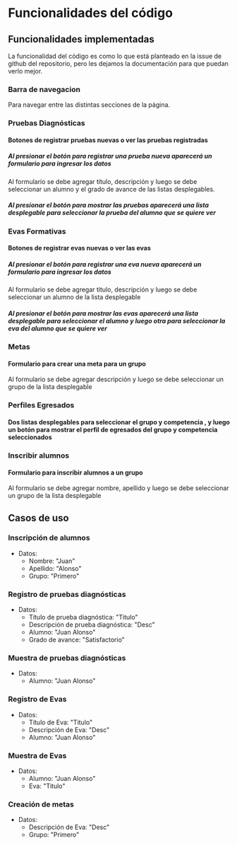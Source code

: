 # Funcionalidades del código

## Funcionalidades implementadas

La funcionalidad del código es como lo que está planteado en la issue de github del repositorio, pero les dejamos la documentación para que puedan verlo mejor.

### Barra de navegacion

Para navegar entre las distintas secciones de la página.

### Pruebas Diagnósticas

#### Botones de registrar pruebas nuevas o ver las pruebas registradas

##### Al presionar el botón para registrar una prueba nueva aparecerá un formulario para ingresar los datos

Al formulario se debe agregar título, descripción y luego se debe seleccionar un alumno y el grado de avance de las listas desplegables.

##### Al presionar el botón para mostrar las pruebas aparecerá una lista desplegable para seleccionar la prueba del alumno que se quiere ver

### Evas Formativas

#### Botones de registrar evas nuevas o ver las evas

##### Al presionar el botón para registrar una eva nueva aparecerá un formulario para ingresar los datos

Al formulario se debe agregar título, descripción y luego se debe seleccionar un alumno de la lista desplegable

##### Al presionar el botón para mostrar las evas aparecerá una lista desplegable para seleccionar el alumno y luego otra para seleccionar la eva del alumno que se quiere ver

### Metas

#### Formulario para crear una meta para un grupo

Al formulario se debe agregar descripción y luego se debe seleccionar un grupo de la lista desplegable

### Perfiles Egresados

#### Dos listas desplegables para seleccionar el grupo y competencia , y luego un botón para mostrar el perfil de egresados del grupo y competencia seleccionados

### Inscribir alumnos

#### Formulario para inscribir alumnos a un grupo

Al formulario se debe agregar nombre, apellido y luego se debe seleccionar un grupo de la lista desplegable

## Casos de uso

### Inscripción de alumnos

- Datos:
  - Nombre: "Juan"
  - Apellido: "Alonso"
  - Grupo: "Primero"

### Registro de pruebas diagnósticas

- Datos:
  - Título de prueba diagnóstica: "Titulo"
  - Descripción de prueba diagnóstica: "Desc"
  - Alumno: "Juan Alonso"
  - Grado de avance: "Satisfactorio"

### Muestra de pruebas diagnósticas

- Datos:
  - Alumno: "Juan Alonso"

### Registro de Evas

- Datos:
  - Título de Eva: "Titulo"
  - Descripción de Eva: "Desc"
  - Alumno: "Juan Alonso"

### Muestra de Evas

- Datos:
  - Alumno: "Juan Alonso"
  - Eva: "Titulo"

### Creación de metas

- Datos:
  - Descripción de Eva: "Desc"
  - Grupo: "Primero"
